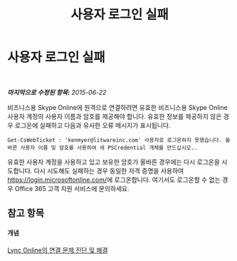 ﻿---
title: 사용자 로그인 실패
TOCTitle: 사용자 로그인 실패
ms:assetid: 006020cd-34d0-4a78-b5b4-e382d95ef04d
ms:mtpsurl: https://technet.microsoft.com/ko-kr/library/Dn329053(v=OCS.15)
ms:contentKeyID: 56270207
ms.date: 08/10/2015
mtps_version: v=OCS.15
ms.translationtype: HT
---

# 사용자 로그인 실패

 

_**마지막으로 수정된 항목:** 2015-06-22_

비즈니스용 Skype Online에 원격으로 연결하려면 유효한 비즈니스용 Skype Online 사용자 계정의 사용자 이름과 암호를 제공해야 합니다. 유효한 정보를 제공하지 않은 경우 로그온에 실패하고 다음과 유사한 오류 메시지가 표시됩니다.

    Get-CsWebTicket : 'kenmyer@litwareinc.com' 사용자로 로그온하지 못했습니다. 올바른 사용자 이름 및 암호를 사용하여 새 PSCredential 개체를 만드십시오..

유효한 사용자 계정을 사용하고 있고 보유한 암호가 올바른 경우에는 다시 로그온을 시도합니다. 다시 시도해도 실패하는 경우 동일한 자격 증명을 사용하여 <https://login.microsoftonline.com/>에 로그온합니다. 여기서도 로그온할 수 없는 경우 Office 365 고객 지원 서비스에 문의하세요.

## 참고 항목

#### 개념

[Lync Online의 연결 문제 진단 및 해결](diagnosing-and-resolving-connection-problems-with-skype-for-business-online.md)


